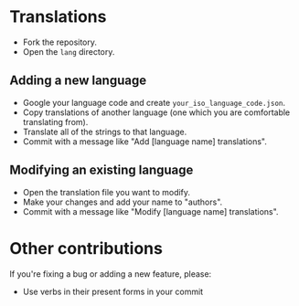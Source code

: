 # Translations

- Fork the repository.
- Open the `lang` directory.

## Adding a new language

- Google your language code and create `your_iso_language_code.json`.
- Copy translations of another language (one which you are comfortable translating from).
- Translate all of the strings to that language.
- Commit with a message like "Add [language name] translations".

## Modifying an existing language

- Open the translation file you want to modify.
- Make your changes and add your name to "authors".
- Commit with a message like "Modify [language name] translations".

# Other contributions

If you're fixing a bug or adding a new feature, please:
- Use verbs in their present forms in your commit 